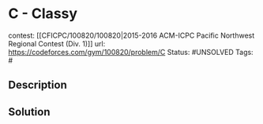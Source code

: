 # C - Classy

contest: [[CFICPC/100820/100820|2015-2016 ACM-ICPC Pacific Northwest Regional Contest (Div. 1)]]
url: https://codeforces.com/gym/100820/problem/C
Status: #UNSOLVED
Tags: #

## Description

## Solution

